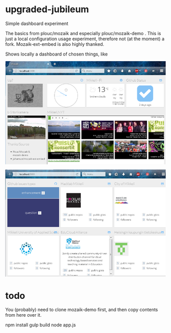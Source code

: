 # upgraded-jubileum
Simple dashboard experiment

The basics from plouc/mozaik and especially plouc/mozaik-demo . This is just a local configuration usage experiment, therefore
not (at the moment) a fork. Mozaik-ext-embed is also highly thanked.


Shows locally a dashboard of chosen things, like

![demo1](demo1.png)

![demo2](demo2.png)



# todo 

You (probably) need to clone mozaik-demo first, and then copy contents from here over it.


npm install 
gulp build
node app.js


